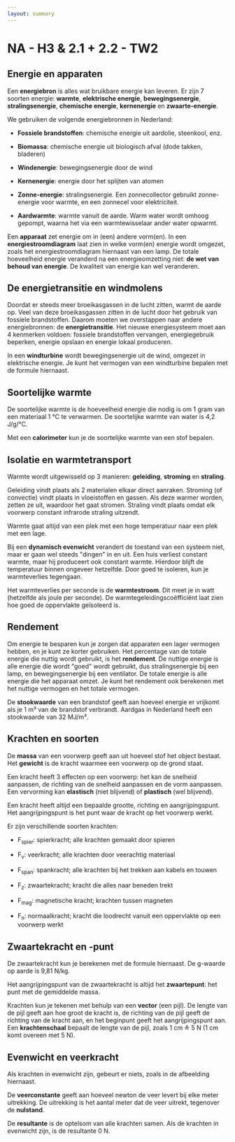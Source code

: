```yaml
---
layout: summary
---
```


# NA - H3 & 2.1 + 2.2 - TW2

## Energie en apparaten

Een **energiebron** is alles wat bruikbare energie kan leveren. Er zijn 7 soorten energie: **warmte**, **elektrische energie**, **bewegingsenergie**, **stralingsenergie**, **chemische energie**, **kernenergie** en **zwaarte-energie**.

We gebruiken de volgende energiebronnen in Nederland:

- **Fossiele brandstoffen**: chemische energie uit aardolie, steenkool, enz.

- **Biomassa**: chemische energie uit biologisch afval (dode takken, bladeren)

- **Windenergie**: bewegingsenergie door de wind

- **Kernenergie**: energie door het splijten van atomen

- **Zonne-energie**: stralingsenergie. Een zonnecollector gebruikt zonne-energie voor warmte, en een zonnecel voor elektriciteit.

- **Aardwarmte**: warmte vanuit de aarde. Warm water wordt omhoog gepompt, waarna het via een warmtewisselaar ander water opwarmt.

Een **apparaat** zet energie om in (een) andere vorm(en). In een **energiestroomdiagram** laat zien in welke vorm(en) energie wordt omgezet, zoals het energiestroomdiagram hiernaast van een lamp. De totale hoeveelheid energie veranderd na een energieomzetting niet: **de wet van behoud van energie**. De kwaliteit van energie kan wel veranderen.

## De energietransitie en windmolens

Doordat er steeds meer broeikasgassen in de lucht zitten, warmt de aarde op. Veel van deze broeikasgassen zitten in de lucht door het gebruik van fossiele brandstoffen. Daarom moeten we overstappen naar andere energiebronnen: de **energietransitie**. Het nieuwe energiesysteem moet aan 4 kenmerken voldoen: fossiele brandstoffen vervangen, energiegebruik beperken, energie opslaan en energie lokaal produceren.

In een **windturbine** wordt bewegingsenergie uit de wind, omgezet in elektrische energie. Je kunt het vermogen van een windturbine bepalen met de formule hiernaast.

## Soortelijke warmte

De soortelijke warmte is de hoeveelheid energie die nodig is om 1 gram van een materiaal 1 °C te verwarmen. De soortelijke warmte van water is 4,2 J/g/°C.

Met een **calorimeter** kun je de soortelijke warmte van een stof bepalen.

## Isolatie en warmtetransport

Warmte wordt uitgewisseld op 3 manieren: **geleiding**, **stroming** en **straling**.

Geleiding vindt plaats als 2 materialen elkaar direct aanraken. Stroming (of convectie) vindt plaats in vloeistoffen en gassen. Als deze warmer worden, zetten ze uit, waardoor het gaat stromen. Straling vindt plaats omdat elk voorwerp constant infrarode straling uitzendt.

Warmte gaat altijd van een plek met een hoge temperatuur naar een plek met een lage.

Bij een **dynamisch evenwicht** verandert de toestand van een systeem niet, maar er gaan wel steeds "dingen" in en uit. Een huis verliest constant warmte, maar hij produceert ook constant warmte. Hierdoor blijft de temperatuur binnen ongeveer hetzelfde. Door goed te isoleren, kun je warmteverlies tegengaan.

Het warmteverlies per seconde is de **warmtestroom**. Dit meet je in watt (hetzelfde als joule per seconde). De warmtegeleidingscoëfficiënt laat zien hoe goed de oppervlakte geïsoleerd is.

## Rendement

Om energie te besparen kun je zorgen dat apparaten een lager vermogen hebben, en je kunt ze korter gebruiken. Het percentage van de totale energie die nuttig wordt gebruikt, is het **rendement**. De nuttige energie is alle energie die wordt "goed" wordt gebruikt, dus stralingsenergie bij een lamp, en bewegingsenergie bij een ventilator. De totale energie is alle energie die het apparaat omzet. Je kunt het rendement ook berekenen met het nuttige vermogen en het totale vermogen.

De **stookwaarde** van een brandstof geeft aan hoeveel energie er vrijkomt als je 1 m³ van de brandstof verbrandt. Aardgas in Nederland heeft een stookwaarde van 32 MJ/m³.

## Krachten en soorten

De **massa** van een voorwerp geeft aan uit hoeveel stof het object bestaat. Het **gewicht** is de kracht waarmee een voorwerp op de grond staat.

Een kracht heeft 3 effecten op een voorwerp: het kan de snelheid aanpassen, de richting van de snelheid aanpassen en de vorm aanpassen. Een vervorming kan **elastisch** (niet blijvend) of **plastisch** (wel blijvend).

Een kracht heeft altijd een bepaalde grootte, richting en aangrijpingspunt. Het aangrijpingspunt is het punt waar de kracht op het voorwerp werkt.

Er zijn verschillende soorten krachten:

- F<sub>spier</sub>: spierkracht; alle krachten gemaakt door spieren

- F<sub>v</sub>: veerkracht; alle krachten door veerachtig materiaal

- F<sub>span</sub>: spankracht; alle krachten bij het trekken aan kabels en touwen

- F<sub>z</sub>: zwaartekracht; kracht die alles naar beneden trekt

- F<sub>mag</sub>: magnetische kracht; krachten tussen magneten

- F<sub>n</sub>: normaalkracht; kracht die loodrecht vanuit een oppervlakte op een voorwerp werkt

## Zwaartekracht en -punt

De zwaartekracht kun je berekenen met de formule hiernaast. De g-waarde op aarde is 9,81 N/kg.

Het aangrijpingspunt van de zwaartekracht is altijd het **zwaartepunt**: het punt met de gemiddelde massa.

Krachten kun je tekenen met behulp van een **vector** (een pijl). De lengte van de pijl geeft aan hoe groot de kracht is, de richting van de pijl geeft de richting van de kracht aan, en het beginpunt geeft het aangrijpingspunt aan. Een **krachtenschaal** bepaalt de lengte van de pijl, zoals 1 cm ≙ 5 N (1 cm komt overeen met 5 N).

## Evenwicht en veerkracht

Als krachten in evenwicht zijn, gebeurt er niets, zoals in de afbeelding hiernaast.

De **veerconstante** geeft aan hoeveel newton de veer levert bij elke meter uitrekking. De uitrekking is het aantal meter dat de veer uitrekt, tegenover de **nulstand**.

De **resultante** is de optelsom van alle krachten samen. Als de krachten in evenwicht zijn, is de resultante 0 N.


